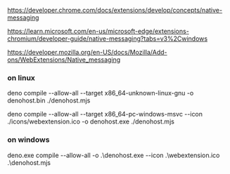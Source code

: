 
https://developer.chrome.com/docs/extensions/develop/concepts/native-messaging

https://learn.microsoft.com/en-us/microsoft-edge/extensions-chromium/developer-guide/native-messaging?tabs=v3%2Cwindows

https://developer.mozilla.org/en-US/docs/Mozilla/Add-ons/WebExtensions/Native_messaging

### on linux
deno compile --allow-all --target x86_64-unknown-linux-gnu -o denohost.bin ./denohost.mjs

deno compile --allow-all --target x86_64-pc-windows-msvc --icon ./icons/webextension.ico -o denohost.exe ./denohost.mjs

### on windows
deno.exe compile --allow-all -o .\denohost.exe --icon .\webextension.ico .\denohost.mjs